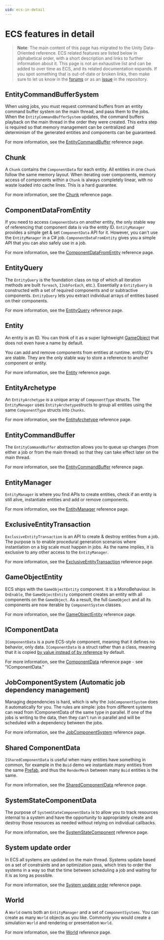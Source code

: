 ```yaml
---
uid: ecs-in-detail
---
```

# ECS features in detail

> **Note**: The main content of this page has migrated to the Unity Data-Oriented reference. ECS related features are listed below in alphabetical order, with a short description and links to further information about it. This page is not an exhaustive list and can be added to over time as ECS, and its related documentation expands. If you spot something that is out-of-date or broken links, then make sure to let us know in the [forums](http://unity3d.com/performance-by-default) or as an [issue](https://github.com/Unity-Technologies/EntityComponentSystemSamples/issues/new) in the repository.

## EntityCommandBufferSystem

When using jobs, you must request command buffers from an entity command buffer system on the main thread, and pass them to the jobs. When the `EntityCommandBufferSystem` updates, the command buffers playback on the main thread in the order they were created. This extra step is required so that memory management can be centralized and determinism of the generated entities and components can be guaranteed.

For more information, see the [EntityCommandBuffer](entity_command_buffer.md) reference page.

## Chunk

A `Chunk` contains the `ComponentData` for each entity. All entities in one `Chunk` follow the same memory layout. When iterating over components, memory access of components within a `Chunk` is always completely linear, with no waste loaded into cache lines. This is a hard guarantee.

For more information, see the [Chunk](chunk_iteration.md) reference page.

## ComponentDataFromEntity

If you need to access `ComponentData` on another entity, the only stable way of referencing that component data is via the entity ID. `EntityManager` provides a simple get & set `ComponentData` API for it. However, you can't use the `EntityManager` in a C# job. `ComponentDataFromEntity` gives you a simple API that you can also safely use in a job.

For more information, see the [ComponentDataFromEntity](component_data_from_entity.md) reference page.

## EntityQuery

The `EntityQuery` is the foundation class on top of which all iteration methods are built `foreach`, `IJobForEach`, etc.). Essentially a `EntityQuery` is constructed with a set of required components and or subtractive components. `EntityQuery` lets you extract individual arrays of entities based on their components.

For more information, see the [EntityQuery](component_group.md) reference page.

## Entity

An entity is an ID. You can think of it as a super lightweight [GameObject](https://docs.unity3d.com/Manual/GameObjects.html) that does not even have a name by default.

You can add and remove components from entities at runtime. entity ID's are stable. They are the only stable way to store a reference to another component or entity.

For more information, see the [Entity](entity.md) reference page.

## EntityArchetype

An `EntityArchetype` is a unique array of `ComponentType` structs. The `EntityManager` uses `EntityArchetype`structs to group all entities using the same `ComponentType` structs into `Chunks`.

For more information, see the [EntityArchetype](entity_archetype.md) reference page.

## EntityCommandBuffer

The `EntityCommandBuffer` abstraction allows you to queue up changes (from either a job or from the main thread) so that they can take effect later on the main thread. 

For more information, see the [EntityCommandBuffer](entity_command_buffer.md) reference page.

## EntityManager

`EntityManager` is where you find APIs to create entities, check if an entity is still alive, instantiate entities and add or remove components.

For more information, see the [EntityManager](entity_manager.md) reference page.

## ExclusiveEntityTransaction

`ExclusiveEntityTransaction` is an API to create & destroy entities from a job. The purpose is to enable procedural generation scenarios where instantiation on a big scale must happen in jobs. As the name implies, it is exclusive to any other access to the `EntityManager`.

For more information, see the [ExclusiveEntityTransaction](exclusive_entity_transaction.md) reference page.

## GameObjectEntity

ECS ships with the `GameObjectEntity` component. It is a MonoBehaviour. In `OnEnable`, the `GameObjectEntity` component creates an entity with all components on the `GameObject`. As a result, the full `GameObject` and all its components are now iterable by `ComponentSystem` classes.

For more information, see the [GameObjectEntity](game_object_entity.md) reference page. 

## IComponentData

`IComponentData` is a pure ECS-style component, meaning that it defines no behavior, only data. `IComponentData` is a struct rather than a class, meaning that it is copied [by value instead of by reference](https://stackoverflow.com/questions/373419/whats-the-difference-between-passing-by-reference-vs-passing-by-value?answertab=votes#tab-top) by default. 

For more information, see the [ComponentData](component_data.md#icomponentdata) reference page - see "IComponentData."


## JobComponentSystem (Automatic job dependency management)

Managing dependencies is hard, which is why the `JobComponentSystem` does it automatically for you.  The rules are simple: jobs from different systems can read from IComponentData of the same type in parallel. If one of the jobs is writing to the data, then they can't run in parallel and will be scheduled with a dependency between the jobs.

For more information, see the [JobComponentSystem](job_component_system.md) reference page.

## Shared ComponentData

`ISharedComponentData` is useful when many entities have something in common, for example in the `Boid` demo we instantiate many entities from the same [Prefab](https://docs.unity3d.com/Manual/Prefabs.html), and thus the `RenderMesh` between many `Boid` entities is the same. 

For more information, see the [SharedComponentData](shared_component_data.md) reference page.

## SystemStateComponentData

The purpose of `SystemStateComponentData` is to allow you to track resources internal to a system and have the opportunity to appropriately create and destroy those resources as needed without relying on individual callbacks.

For more information, see the [SystemStateComponent](system_state_components.md) reference page.

## System update order

In ECS all systems are updated on the main thread. Systems update based on a set of constraints and an optimization pass, which tries to order the systems in a way so that the time between scheduling a job and waiting for it is as long as possible.

For more information, see the [System update order](system_update_order.md) reference page.

## World

A `World` owns both an `EntityManager` and a set of `ComponentSystems`. You can create as many `World` objects as you like. Commonly you would create a simulation `World` and rendering or presentation `World`.

For more information, see the [World](world.md) reference page.

